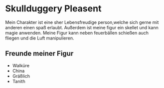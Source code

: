 # Skullduggery Pleasent

Mein Charakter ist eine sher Lebensfreudige person,welche sich gerne mit anderen einen spaß erlaubt.
Außerdem ist meine figur ein skellet und kann magie anwenden.
Meine Figur kann neben feuerbällen schießen auch fliegen und die Luft manipulieren.


## Freunde meiner Figur
* Walküre
* China
* Gräßlich
* Tanith
